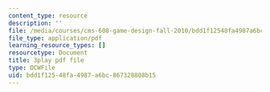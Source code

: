 ```yaml
---
content_type: resource
description: ''
file: /media/courses/cms-608-game-design-fall-2010/bdd1f12548fa4987a6bc867328808b15_68559.pdf
file_type: application/pdf
learning_resource_types: []
resourcetype: Document
title: 3play pdf file
type: OCWFile
uid: bdd1f125-48fa-4987-a6bc-867328808b15
---
```

